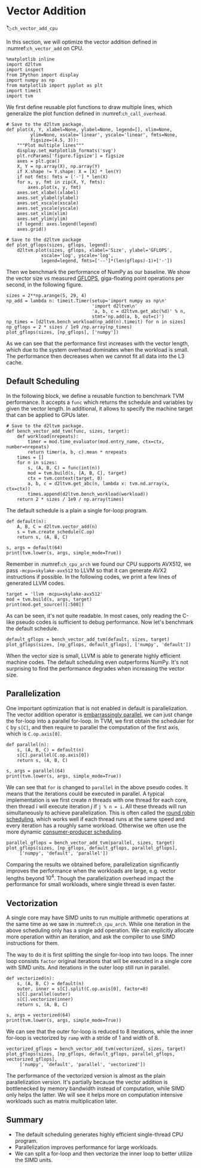 # Vector Addition
:label:`ch_vector_add_cpu`

In this section, we will optimize the vector addition defined in :numref:`ch_vector_add` on CPU.

```{.python .input  n=9}
%matplotlib inline
import d2ltvm
import inspect
from IPython import display
import numpy as np
from matplotlib import pyplot as plt
import timeit
import tvm
```

We first define reusable plot functions to draw multiple lines, which generalize the plot function defined in :numref:`ch_call_overhead`.

```{.python .input  n=1}
# Save to the d2ltvm package.
def plot(X, Y, xlabel=None, ylabel=None, legend=[], xlim=None,
         ylim=None, xscale='linear', yscale='linear', fmts=None,
         figsize=(4.5, 3)):
    """Plot multiple lines"""
    display.set_matplotlib_formats('svg')
    plt.rcParams['figure.figsize'] = figsize
    axes = plt.gca()
    X, Y = np.array(X), np.array(Y)
    if X.shape != Y.shape: X = [X] * len(Y)
    if not fmts: fmts = ['-'] * len(X)
    for x, y, fmt in zip(X, Y, fmts):
        axes.plot(x, y, fmt)
    axes.set_xlabel(xlabel)
    axes.set_ylabel(ylabel)
    axes.set_xscale(xscale)
    axes.set_yscale(yscale)
    axes.set_xlim(xlim)
    axes.set_ylim(ylim)
    if legend: axes.legend(legend)
    axes.grid()

# Save to the d2ltvm package
def plot_gflops(sizes, gflops, legend):
    d2ltvm.plot(sizes, gflops, xlabel='Size', ylabel='GFLOPS',
             xscale='log', yscale='log',
             legend=legend, fmts=['--']*(len(gflops)-1)+['-'])
```

Then we benchmark the performance of NumPy as our baseline. We show the vector size vs measured [GFLOPS](https://en.wikipedia.org/wiki/FLOPS), giga-floating point operations per second, in the following figure.

```{.python .input  n=11}
sizes = 2**np.arange(5, 29, 4)
np_add = lambda n: timeit.Timer(setup='import numpy as np\n'
                                'import d2ltvm\n'
                                'a, b, c = d2ltvm.get_abc(%d)' % n,
                                stmt='np.add(a, b, out=c)')
np_times = [d2ltvm.bench_workload(np_add(n).timeit) for n in sizes]
np_gflops = 2 * sizes / 1e9 /np.array(np_times)
plot_gflops(sizes, [np_gflops], ['numpy'])
```

As we can see that the performance first increases with the vector length, which due to the system overhead dominates when the workload is small. The performance then decreases when we cannot fit all data into the L3 cache.

## Default Scheduling

In the following block, we define a reusable function to benchmark TVM performance. It accepts a `func` which returns the schedule and variables by given the vector length. In additional, it allows to specify the machine target that can be applied to GPUs later.

```{.python .input  n=4}
# Save to the d2ltvm package.
def bench_vector_add_tvm(func, sizes, target):
    def workload(nrepeats):
        timer = mod.time_evaluator(mod.entry_name, ctx=ctx, number=nrepeats)
        return timer(a, b, c).mean * nrepeats
    times = []
    for n in sizes:
        s, (A, B, C) = func(int(n))
        mod = tvm.build(s, [A, B, C], target)
        ctx = tvm.context(target, 0)
        a, b, c = d2ltvm.get_abc(n, lambda x: tvm.nd.array(x, ctx=ctx))
        times.append(d2ltvm.bench_workload(workload))
    return 2 * sizes / 1e9 / np.array(times)
```

The default schedule is a plain a single for-loop program.

```{.python .input  n=12}
def default(n):
    A, B, C = d2ltvm.vector_add(n)
    s = tvm.create_schedule(C.op)
    return s, (A, B, C)

s, args = default(64)
print(tvm.lower(s, args, simple_mode=True))
```

Remember in :numref:`ch_cpu_arch` we found our CPU supports AVX512, we pass `-mcpu=skylake-avx512` to LLVM so that it can generate AVX2 instructions if possible. In the following codes, we print a few lines of generated LLVM codes.

```{.python .input  n=28}
target = 'llvm -mcpu=skylake-avx512'
mod = tvm.build(s, args, target)
print(mod.get_source()[:500])
```

As can be seen, it's not quite readable. In most cases, only reading the C-like pseudo codes is sufficient to debug performance. Now let's benchmark the default schedule.

```{.python .input  n=6}
default_gflops = bench_vector_add_tvm(default, sizes, target)
plot_gflops(sizes, [np_gflops, default_gflops], ['numpy', 'default'])
```

When the vector size is small, LLVM is able to generate highly efficient machine codes. The default scheduling even outperforms NumPy. It's not surprising to find the performance degrades when increasing the vector size.

## Parallelization

One important optimization that is not enabled in default is parallelization. The vector addition operator is [embarrassingly parallel](https://en.wikipedia.org/wiki/Embarrassingly_parallel), we can just change the for-loop into a parallel for-loop. In TVM, we first obtain the scheduler for `C` by `s[C]`, and then require to parallel the computation of the first axis, which is `C.op.axis[0]`.

```{.python .input  n=7}
def parallel(n):
    s, (A, B, C) = default(n)
    s[C].parallel(C.op.axis[0])
    return s, (A, B, C)

s, args = parallel(64)
print(tvm.lower(s, args, simple_mode=True))
```

We can see that `for` is changed to `parallel` in the above pseudo codes. It means that the iterations could be executed in parallel. A typical implementation is we first create $n$ threads with one thread for each core, then thread $i$ will execute iteration $j$ if `j % n = i`. All these threads will run simultaneously to achieve parallelization. This is often called the [round robin scheduling](https://en.wikipedia.org/wiki/Round-robin_scheduling), which works well if each thread runs at the same speed and every iteration has a roughly same workload. Otherwise we often use the more dynamic [consumer-producer scheduling](https://en.wikipedia.org/wiki/Producer–consumer_problem).

```{.python .input  n=8}
parallel_gflops = bench_vector_add_tvm(parallel, sizes, target)
plot_gflops(sizes, [np_gflops, default_gflops, parallel_gflops],
     ['numpy', 'default', 'parallel'])
```

Comparing the results we obtained before, parallelization significantly improves the performance when the workloads are large, e.g. vector lengths beyond $10^4$. Though the parallelization overhead impact the performance for small workloads, where single thread is even faster.

## Vectorization

A single core may have SIMD units to run multiple arithmetic operations at the same time as we saw in :numref:`ch_cpu_arch`. While one iteration in the above scheduling only has a single add operation. We can explicitly allocate more operation within an iteration, and ask the compiler to use SIMD instructions for them.

The way to do it is first splitting the single for-loop into two loops. The inner loop consists `factor` original iterations that will be executed in a single core with SIMD units. And iterations in the outer loop still run in parallel.

```{.python .input}
def vectorized(n):
    s, (A, B, C) = default(n)
    outer, inner = s[C].split(C.op.axis[0], factor=8)
    s[C].parallel(outer)
    s[C].vectorize(inner)
    return s, (A, B, C)

s, args = vectorized(64)
print(tvm.lower(s, args, simple_mode=True))
```

We can see that the outer for-loop is reduced to 8 iterations, while the inner for-loop is vectorized by `ramp` with a stride of 1 and width of 8.

```{.python .input}
vectorized_gflops = bench_vector_add_tvm(vectorized, sizes, target)
plot_gflops(sizes, [np_gflops, default_gflops, parallel_gflops, vectorized_gflops],
     ['numpy', 'default', 'parallel', 'vectorized'])
```

The performance of the vectorized version is almost as the plain parallelization version. It's partially because the vector addition is bottlenecked by memory bandwidth instead of computation, while SIMD only helps the latter. We will see it helps more on computation intensive workloads such as matrix multiplication later.

## Summary

- The default scheduling generates highly efficient single-thread CPU program.
- Parallelization improves performance for large workloads.
- We can split a for-loop and then vectorize the inner loop to better utilize the SIMD units.

